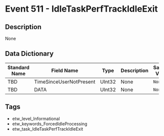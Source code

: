 # Event 511 - IdleTaskPerfTrackIdleExit

## Description
None

## Data Dictionary
|Standard Name|Field Name|Type|Description|Sample Value|
|---|---|---|---|---|
|TBD|TimeSinceUserNotPresent|UInt32|None|`None`|
|TBD|DATA|UInt32|None|`None`|

## Tags
* etw_level_Informational
* etw_keywords_ForcedIdleProcessing
* etw_task_IdleTaskPerfTrackIdleExit